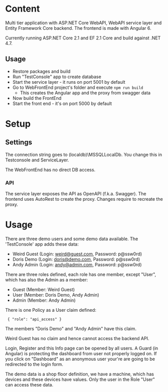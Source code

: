 # Content

Multi tier application with ASP.NET Core WebAPI, WebAPI service layer and Entity Framework Core backend. The frontend is made with Angular 6.

Currently running ASP.NET Core 2.1 and EF 2.1 Core and build against .NET 4.7.

## Usage

* Restore packages and build
* Run "TestConsole" app to create database
* Start the service layer - it runs on port 5001 by default
* Go to WebFrontEnd project's folder and execute `npm run build`
	* This creates the Angular app and the proxy from swagger data
* Now build the FrontEnd
* Start the front end - it's on port 5000 by default

# Setup

## Settings

The connection string goes to (localdb)\MSSQLLocalDb. You change this in Testconsole and ServiceLayer.

The WebFrontEnd has no direct DB access.

### API

The service layer exposes the API as OpenAPI (f.k.a. Swagger). The frontend uses AutoRest to create the proxy. Changes require to recreate the proxy.


# Usage

There are three demo users and some demo data available. The 'TestConsole' app adds these data:

* Weird Guest (Login: weird@guest.com, Password: p@ssw0rd)
* Doris Demo (Login: doris@demo.com, Password: p@ssw0rd)
* Andy Admin (Login: andy@admin.com, Password: p@ssw0rd)

There are three roles defined, each role has one member, except "User", which has also the Admin as a member:

* Guest (Member: Weird Guest)
* User (Member: Doris Demo, Andy Admin)
* Admin (Member: Andy Admin)

There is one Policy as a User claim defined:

~~~
 { "role": "api_access" }
~~~

The members "Doris Demo" and "Andy Admin" have this claim.

Weird Guest has no claim and hence cannot access the backend API.

Login, Register and this Info page can be opened by all users. A Guard (in Angular) is protecting the dashboard from 
user not properly logged on. If you click on "Dashboard" as an anonymous user your're are going to be redirected 
to the login form.

The demo data is a shop floor definition, we have a machine, which has devices and these devices have values. Only the user 
in the Role "User" can access these data.
